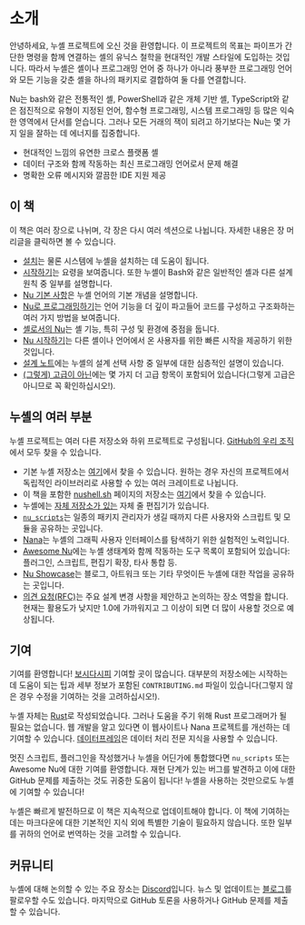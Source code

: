 # 소개

안녕하세요, 누셸 프로젝트에 오신 것을 환영합니다.
이 프로젝트의 목표는 파이프가 간단한 명령을 함께 연결하는 셸의 유닉스 철학을 현대적인 개발 스타일에 도입하는 것입니다.
따라서 누셸은 셸이나 프로그래밍 언어 중 하나가 아니라 풍부한 프로그래밍 언어와 모든 기능을 갖춘 셸을 하나의 패키지로 결합하여 둘 다를 연결합니다.

Nu는 bash와 같은 전통적인 셸, PowerShell과 같은 개체 기반 셸, TypeScript와 같은 점진적으로 유형이 지정된 언어, 함수형 프로그래밍, 시스템 프로그래밍 등 많은 익숙한 영역에서 단서를 얻습니다. 그러나 모든 거래의 잭이 되려고 하기보다는 Nu는 몇 가지 일을 잘하는 데 에너지를 집중합니다.

- 현대적인 느낌의 유연한 크로스 플랫폼 셸
- 데이터 구조와 함께 작동하는 최신 프로그래밍 언어로서 문제 해결
- 명확한 오류 메시지와 깔끔한 IDE 지원 제공

## 이 책

이 책은 여러 장으로 나뉘며, 각 장은 다시 여러 섹션으로 나뉩니다.
자세한 내용은 장 머리글을 클릭하면 볼 수 있습니다.

- [설치](installation.md)는 물론 시스템에 누셸을 설치하는 데 도움이 됩니다.
- [시작하기](getting_started.md)는 요령을 보여줍니다. 또한 누셸이 Bash와 같은 일반적인 셸과 다른 설계 원칙 중 일부를 설명합니다.
- [Nu 기본 사항](nu_fundamentals.md)은 누셸 언어의 기본 개념을 설명합니다.
- [Nu로 프로그래밍하기](programming_in_nu.md)는 언어 기능을 더 깊이 파고들어 코드를 구성하고 구조화하는 여러 가지 방법을 보여줍니다.
- [셸로서의 Nu](nu_as_a_shell.md)는 셸 기능, 특히 구성 및 환경에 중점을 둡니다.
- [Nu 시작하기](coming_to_nu.md)는 다른 셸이나 언어에서 온 사용자를 위한 빠른 시작을 제공하기 위한 것입니다.
- [설계 노트](design_notes.md)에는 누셸의 설계 선택 사항 중 일부에 대한 심층적인 설명이 있습니다.
- [(그렇게) 고급이 아닌](advanced.md)에는 몇 가지 더 고급 항목이 포함되어 있습니다(그렇게 고급은 아니므로 꼭 확인하십시오!).

## 누셸의 여러 부분

누셸 프로젝트는 여러 다른 저장소와 하위 프로젝트로 구성됩니다.
[GitHub의 우리 조직](https://github.com/nushell)에서 모두 찾을 수 있습니다.

- 기본 누셸 저장소는 [여기](https://github.com/nushell/nushell)에서 찾을 수 있습니다. 원하는 경우 자신의 프로젝트에서 독립적인 라이브러리로 사용할 수 있는 여러 크레이트로 나뉩니다.
- 이 책을 포함한 [nushell.sh](https://www.nushell.sh) 페이지의 저장소는 [여기](https://github.com/nushell/nushell.github.io)에서 찾을 수 있습니다.
- 누셸에는 [자체 저장소가 있는](https://github.com/nushell/reedline) 자체 줄 편집기가 있습니다.
- [`nu_scripts`](https://github.com/nushell/nu_scripts)는 일종의 패키지 관리자가 생길 때까지 다른 사용자와 스크립트 및 모듈을 공유하는 곳입니다.
- [Nana](https://github.com/nushell/nana)는 누셸의 그래픽 사용자 인터페이스를 탐색하기 위한 실험적인 노력입니다.
- [Awesome Nu](https://github.com/nushell/awesome-nu)에는 누셸 생태계와 함께 작동하는 도구 목록이 포함되어 있습니다: 플러그인, 스크립트, 편집기 확장, 타사 통합 등.
- [Nu Showcase](https://github.com/nushell/showcase)는 블로그, 아트워크 또는 기타 무엇이든 누셸에 대한 작업을 공유하는 곳입니다.
- [의견 요청(RFC)](https://github.com/nushell/rfcs)는 주요 설계 변경 사항을 제안하고 논의하는 장소 역할을 합니다. 현재는 활용도가 낮지만 1.0에 가까워지고 그 이상이 되면 더 많이 사용할 것으로 예상됩니다.

## 기여

기여를 환영합니다!
[보시다시피](#the-many-parts-of-nushell) 기여할 곳이 많습니다.
대부분의 저장소에는 시작하는 데 도움이 되는 팁과 세부 정보가 포함된 `CONTRIBUTING.md` 파일이 있습니다(그렇지 않은 경우 수정을 기여하는 것을 고려하십시오!).

누셸 자체는 [Rust](https://www.rust-lang.org)로 작성되었습니다.
그러나 도움을 주기 위해 Rust 프로그래머가 될 필요는 없습니다.
웹 개발을 알고 있다면 이 웹사이트나 Nana 프로젝트를 개선하는 데 기여할 수 있습니다.
[데이터프레임](dataframes.md)은 데이터 처리 전문 지식을 사용할 수 있습니다.

멋진 스크립트, 플러그인을 작성했거나 누셸을 어딘가에 통합했다면 `nu_scripts` 또는 Awesome Nu에 대한 기여를 환영합니다.
재현 단계가 있는 버그를 발견하고 이에 대한 GitHub 문제를 제출하는 것도 귀중한 도움이 됩니다!
누셸을 사용하는 것만으로도 누셸에 기여할 수 있습니다!

누셸은 빠르게 발전하므로 이 책은 지속적으로 업데이트해야 합니다.
이 책에 기여하는 데는 마크다운에 대한 기본적인 지식 외에 특별한 기술이 필요하지 않습니다.
또한 일부를 귀하의 언어로 번역하는 것을 고려할 수 있습니다.

## 커뮤니티

누셸에 대해 논의할 수 있는 주요 장소는 [Discord](https://discord.com/invite/NtAbbGn)입니다.
뉴스 및 업데이트는 [블로그](https://www.nushell.sh/blog)를 팔로우할 수도 있습니다.
마지막으로 GitHub 토론을 사용하거나 GitHub 문제를 제출할 수 있습니다.
